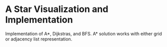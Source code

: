 # A Star Visualization and Implementation
Implementation of A*, Dijkstras, and BFS. A* solution works with either grid or adjacency list representation.
